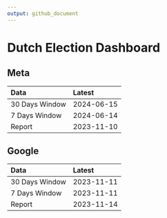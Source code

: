 ```yaml
---
output: github_document
---
```


# Dutch Election Dashboard



## Meta


|Data           |Latest     |
|:--------------|:----------|
|30 Days Window |2024-06-15 |
|7 Days Window  |2024-06-14 |
|Report         |2023-11-10 |

## Google


|Data           |Latest     |
|:--------------|:----------|
|30 Days Window |2023-11-11 |
|7 Days Window  |2023-11-11 |
|Report         |2023-11-14 |
